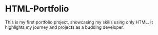 # HTML-Portfolio
This is my first portfolio project, showcasing my skills using only HTML. It highlights my journey and projects as a budding developer.
